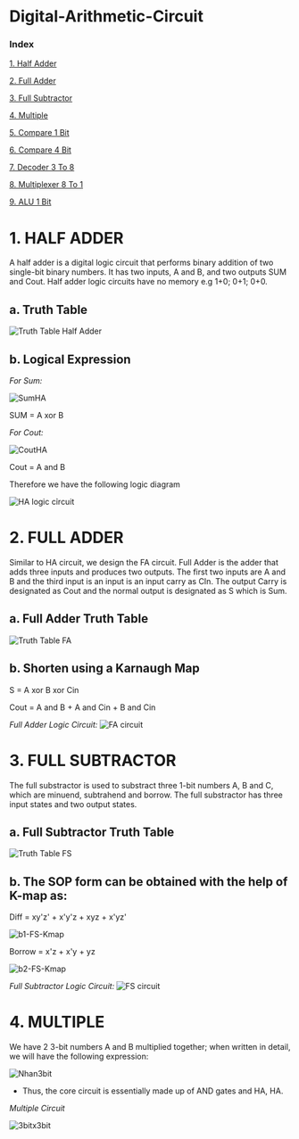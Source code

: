 # Digital-Arithmetic-Circuit
### Index
[1. Half Adder](#HalfAdder)

[2. Full Adder](#FullAdder)

[3. Full Subtractor](#FullSubtractor)

[4. Multiple](#Multiple)

[5. Compare 1 Bit](#Compare1)

[6. Compare 4 Bit](#Compare4)

[7. Decoder 3 To 8](#Decoder)

[8. Multiplexer 8 To 1](#Multiplexer)

[9. ALU 1 Bit](#ALU)

<a name="HalfAdder"></a>
# **1. HALF ADDER**

A half adder is a digital logic circuit that performs binary addition of two single-bit binary numbers. It has two inputs, A and B, and two outputs SUM and Cout. Half adder logic circuits have no memory e.g 1+0; 0+1; 0+0.

## **a. Truth Table**

![Truth Table Half Adder](https://media.geeksforgeeks.org/wp-content/cdn-uploads/gq/2015/07/ha_truth-300x235.png)

## **b. Logical Expression**

*For Sum:*

![SumHA](https://media.geeksforgeeks.org/wp-content/uploads/20211017121522/xorkmap.jpg)

SUM = A xor B

*For Cout:*

![CoutHA](https://media.geeksforgeeks.org/wp-content/uploads/20211017125041/Inkedandkmap1-200x155.jpg)

Cout = A and B

Therefore we have the following logic diagram

![HA logic cỉrcuit](https://scontent.fsgn5-3.fna.fbcdn.net/v/t1.15752-9/458491565_1306045800802605_8083061287312802539_n.png?_nc_cat=104&ccb=1-7&_nc_sid=9f807c&_nc_ohc=JRbxdziXYCoQ7kNvgFkw--G&_nc_ht=scontent.fsgn5-3.fna&oh=03_Q7cD1QEaBdBqNBJYABLrSIzT_UYOL_HxkQmLnDagvodO2vSNjQ&oe=6701D854)

<a name="FullAdder"></a>
# **2. FULL ADDER**

Similar to HA circuit, we design the FA circuit. Full Adder is the adder that adds three inputs and produces two outputs. The first two inputs are A and B and the third input is an input is an input carry as CIn. The output Carry is designated as Cout and the normal output is designated as S which is Sum.

## **a. Full Adder Truth Table**

![Truth Table FA](https://media.geeksforgeeks.org/wp-content/uploads/2-41.jpg)

## **b. Shorten using a Karnaugh Map**

S = A xor B xor Cin

Cout = A and B + A and Cin + B and Cin

*Full Adder Logic Circuit:*
![FA circuit](https://scontent.fsgn5-3.fna.fbcdn.net/v/t1.15752-9/457144476_2285165731823601_1387343090934048772_n.png?_nc_cat=104&ccb=1-7&_nc_sid=9f807c&_nc_ohc=dR2cok22UPIQ7kNvgGKe3bb&_nc_ht=scontent.fsgn5-3.fna&oh=03_Q7cD1QEnBzCQaQMtrCCKY1pZ8vz49XNDAwa_e1_Bue6v2pAqaw&oe=6701DA0D)

<a name="FullSubtractor"></a>
# **3. FULL SUBTRACTOR**

The full substractor is used to substract three 1-bit numbers A, B and C, which are minuend, subtrahend and borrow. The full substractor has three input states and two output states.

## **a. Full Subtractor Truth Table**

![Truth Table FS](https://javatpoint-images.s3.eu-north-1.amazonaws.com/tutorial/digital-electronics/images/full-subtractor2.png)

## **b. The SOP form can be obtained with the help of K-map as:**

Diff = xy'z' + x'y'z + xyz + x'yz'

![b1-FS-Kmap](https://javatpoint-images.s3.eu-north-1.amazonaws.com/tutorial/digital-electronics/images/full-subtractor3.png)

Borrow = x'z + x'y + yz

![b2-FS-Kmap](https://javatpoint-images.s3.eu-north-1.amazonaws.com/tutorial/digital-electronics/images/full-subtractor4.png)

*Full Subtractor Logic Circuit:*
![FS circuit](https://scontent-hkg1-2.xx.fbcdn.net/v/t1.15752-9/457804709_1463741020972293_4370423759960450823_n.png?_nc_cat=104&ccb=1-7&_nc_sid=9f807c&_nc_ohc=AWt0KGJ-GQIQ7kNvgGSoOU5&_nc_ht=scontent-hkg1-2.xx&oh=03_Q7cD1QF9nrF1-YmDzkgvSzFDt7aVhrvG1-sDZzlmYu-LDf0maw&oe=67039691)

<a name="Multiple"></a>
# **4. MULTIPLE**

We have 2 3-bit numbers A and B multiplied together; when written in detail, we will have the following expression:
                    
![Nhan3bit](https://scontent.fsgn5-5.fna.fbcdn.net/v/t1.15752-9/457045366_511072454852020_4928722400135118881_n.png?_nc_cat=100&ccb=1-7&_nc_sid=9f807c&_nc_ohc=_f_jr6IQaUoQ7kNvgGQ9Mi1&_nc_ht=scontent.fsgn5-5.fna&_nc_gid=A61akp7U-4AHP7jeYer-R9X&oh=03_Q7cD1QE-WV51LRWnrfRHpY3-UBeh3D3FZkkfDNm7lWqoqqVi6w&oe=67046A85)                

* Thus, the core circuit is essentially made up of AND gates and HA, HA.

*Multiple Circuit*

![3bitx3bit](https://scontent.fsgn5-14.fna.fbcdn.net/v/t1.15752-9/456195483_1467870113920365_6514698370964321352_n.png?_nc_cat=101&ccb=1-7&_nc_sid=9f807c&_nc_ohc=TTOTrfScQk4Q7kNvgE8fxf_&_nc_ht=scontent.fsgn5-14.fna&oh=03_Q7cD1QFAM2VyxSloXtCh0RzpNqgxoqDDeU7EXGqAnp-XkTKvcg&oe=67047E57)
